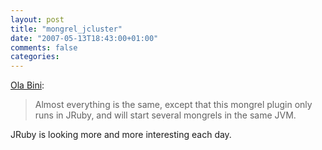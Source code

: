 ```yaml
---
layout: post
title: "mongrel_jcluster"
date: "2007-05-13T18:43:00+01:00"
comments: false
categories: 
---
```


<p><a href="http://ola-bini.blogspot.com/2007/05/announcing-mongreljcluster.html">Ola Bini</a>:</p>

<blockquote>
<p>Almost everything is the same, except that this mongrel plugin only runs in JRuby, and will start several mongrels in the same JVM.</p>
</blockquote>

<p>JRuby is looking more and more interesting each day.</p>


